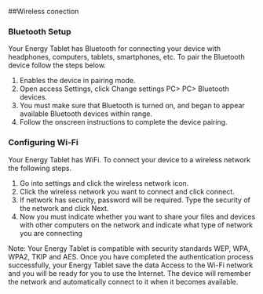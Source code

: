 ##Wireless conection

### Bluetooth Setup

Your Energy Tablet has Bluetooth for connecting your device with headphones, computers, tablets, smartphones, etc. To pair the Bluetooth device follow the steps below. 

1. Enables the device in pairing mode. 
2. Open access Settings, click Change settings PC> PC> Bluetooth devices. 
3. You must make sure that Bluetooth is turned on, and began to appear available Bluetooth devices within range. 
4. Follow the onscreen instructions to complete the device pairing. 

### Configuring Wi-Fi 

Your Energy Tablet has WiFi. To connect your device to a wireless network the following steps. 

1. Go into settings and click the wireless network icon. 
2. Click the wireless network you want to connect and click connect.
3. If network has security, password will be required. Type the security of the network and click Next. 
4. Now you must indicate whether you want to share your files and devices with other computers on the network and indicate what type of network you are connecting 

Note: Your Energy Tablet is compatible with security standards WEP, WPA, WPA2, TKIP and AES. Once you have completed the authentication process successfully, your Energy Tablet save the data 
Access to the Wi-Fi network and you will be ready for you to use the Internet. The device will remember the network and 
automatically connect to it when it becomes available.